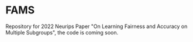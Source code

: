 # FAMS

Repository for 2022 Neurips Paper "On Learning Fairness and Accuracy on Multiple Subgroups", the code is coming soon.
